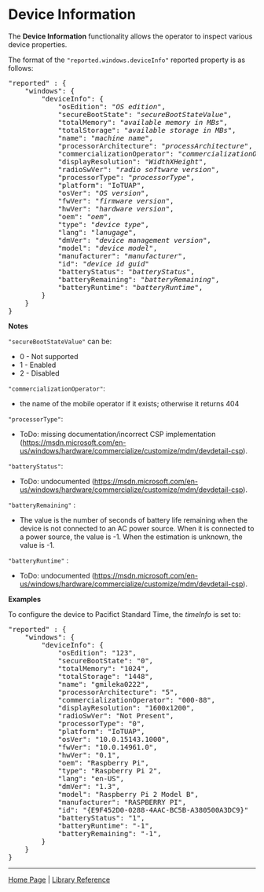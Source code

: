 # Device Information

The **Device Information** functionality allows the operator to inspect various device properties.

The format of the `"reported.windows.deviceInfo"` reported property is as follows:

<pre>
"reported" : {
    "windows": {
        "deviceInfo": {
            "osEdition": "<i>OS edition</i>",
            "secureBootState": "<i>secureBootStateValue</i>",
            "totalMemory": "<i>available memory in MBs</i>",
            "totalStorage": "<i>available storage in MBs</i>",
            "name": "<i>machine name</i>",
            "processorArchitecture": "<i>processArchitecture</i>",
            "commercializationOperator": "<i>commercializationOperator</i>",
            "displayResolution": "<i>WidthXHeight</i>",
            "radioSwVer": "<i>radio software version</i>",
            "processorType": "<i>processorType</i>",
            "platform": "IoTUAP",
            "osVer": "<i>OS version</i>",
            "fwVer": "<i>firmware version</i>",
            "hwVer": "<i>hardware version</i>",
            "oem": "<i>oem</i>",
            "type": "<i>device type</i>",
            "lang": "<i>lanugage</i>",
            "dmVer": "<i>device management version</i>",
            "model": "<i>device model</i>",
            "manufacturer": "<i>manufacturer</i>",
            "id": "<i>device id guid</i>"
            "batteryStatus": "<i>batteryStatus</i>",
            "batteryRemaining": "<i>batteryRemaining</i>",
            "batteryRuntime": "<i>batteryRuntime</i>",
        }
    }
}
</pre>

**Notes**

`"secureBootStateValue"` can be:
- 0 - Not supported
- 1 - Enabled
- 2 - Disabled

`"commercializationOperator"`:
- the name of the mobile operator if it exists; otherwise it returns 404

`"processorType"`:
- ToDo: missing documentation/incorrect CSP implementation (https://msdn.microsoft.com/en-us/windows/hardware/commercialize/customize/mdm/devdetail-csp).

`"batteryStatus"`:
- ToDo: undocumented (https://msdn.microsoft.com/en-us/windows/hardware/commercialize/customize/mdm/devdetail-csp).

`"batteryRemaining"` :
- The value is the number of seconds of battery life remaining when the device is not connected to an AC power source. When it is connected to a power source, the value is -1. When the estimation is unknown, the value is -1.

`"batteryRuntime"` :
- ToDo: undocumented (https://msdn.microsoft.com/en-us/windows/hardware/commercialize/customize/mdm/devdetail-csp).

**Examples**

To configure the device to Pacifict Standard Time, the <i>timeInfo</i> is set to:

<pre>
"reported" : {
    "windows": {
        "deviceInfo": {
            "osEdition": "123",
            "secureBootState": "0",
            "totalMemory": "1024",
            "totalStorage": "1448",
            "name": "gmileka0222",
            "processorArchitecture": "5",
            "commercializationOperator": "000-88",
            "displayResolution": "1600x1200",
            "radioSwVer": "Not Present",
            "processorType": "0",
            "platform": "IoTUAP",
            "osVer": "10.0.15143.1000",
            "fwVer": "10.0.14961.0",
            "hwVer": "0.1",
            "oem": "Raspberry Pi",
            "type": "Raspberry Pi 2",
            "lang": "en-US",
            "dmVer": "1.3",
            "model": "Raspberry Pi 2 Model B",
            "manufacturer": "RASPBERRY PI",
            "id": "{E9F452D0-0288-4AAC-BC5B-A380500A3DC9}"
            "batteryStatus": "1",
            "batteryRuntime": "-1",
            "batteryRemaining": "-1",
        }
    }
}
</pre>

----

[Home Page](../README.md) | [Library Reference](library-reference.md)